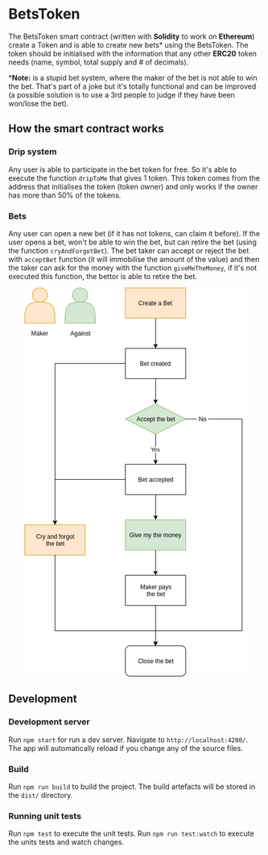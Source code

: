 
# BetsToken

The BetsToken smart contract (written with **Solidity** to work on **Ethereum**) create a Token and is able to create new bets* using the BetsToken. The token should be initialised with the information that any other **ERC20** token needs (name, symbol, total supply and # of decimals).

***Note:** is a stupid bet system, where the maker of the bet is not able to win the bet. That's part of a joke but it's totally functional and can be improved (a possible solution is to use a 3rd people to judge if they have been won/lose the bet).

## How the smart contract works

### Drip system

Any user is able to participate in the bet token for free. So it's able to execute the function `dripToMe` that gives 1 token. This token comes from the address that initialises the token (token owner) and only works if the owner has more than 50% of the tokens.

### Bets

Any user can open a new bet (if it has not tokens, can claim it before). If the user opens a bet, won't be able to win the bet, but can retire the bet (using the function `cryAndForgotBet`). The bet taker can accept or reject the bet with  `acceptBet` function (it will immobilise the amount of the value) and then the taker can ask for the money with the function `giveMeTheMoney`, if it's not executed this function, the bettor is able to retire the bet.

<p align="center">
  <img src="./docs/workflow.png" alt="How Bets works">
</p>

## Development

### Development server

Run `npm start` for run a dev server. Navigate to `http://localhost:4200/`. The app will automatically reload if you change any of the source files.

### Build

Run `npm run build` to build the project. The build artefacts will be stored in the `dist/` directory.

### Running unit tests

Run `npm test` to execute the unit tests.
Run `npm run test:watch` to execute the units tests and watch changes.
